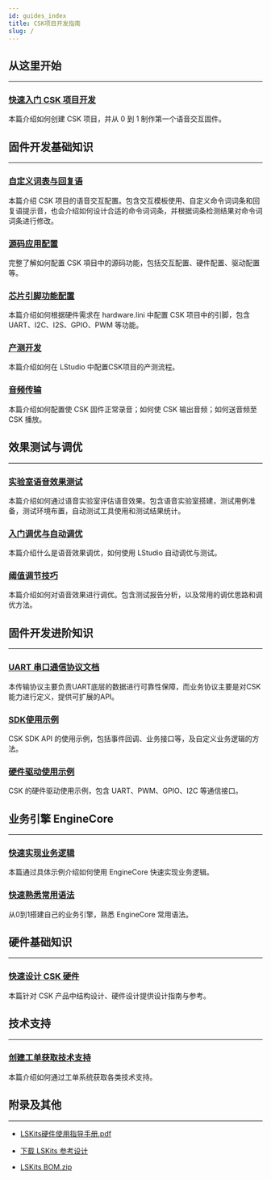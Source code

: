 ```yaml
---
id: guides_index
title: CSK项目开发指南
slug: /
---
```


## 从这里开始

--------------

### [快速入门 CSK 项目开发](/getting_start)

本篇介绍如何创建 CSK 项目，并从 0 到 1 制作第一个语音交互固件。


## 固件开发基础知识

-------

### [自定义词表与回复语](/vui)

本篇介绍 CSK 项目的语音交互配置。包含交互模板使用、自定义命令词词条和回复语提示音，也会介绍如何设计合适的命令词词条，并根据词条检测结果对命令词词条进行修改。

### [源码应用配置](/config_application)

完整了解如何配置 CSK 項目中的源码功能，包括交互配置、硬件配置、驱动配置等。

### [芯片引脚功能配置](/config_hardware)

本篇介绍如何根据硬件需求在 hardware.lini 中配置 CSK 项目中的引脚，包含 UART、I2C、I2S、GPIO、PWM 等功能。


### [产测开发](/factory_config)

本篇介绍如何在 LStudio 中配置CSK项目的产测流程。


### [音频传输](/audio_transmission)

本篇介绍如何配置使 CSK 固件正常录音；如何使 CSK 输出音频；如何送音频至 CSK 播放。




## 效果测试与调优

---------

### [实验室语音效果测试](/test)

本篇介绍如何通过语音实验室评估语音效果。包含语音实验室搭建，测试用例准备，测试环境布置，自动测试工具使用和测试结果统计。


### [入门调优与自动调优](/auto_optimize)
本篇介绍什么是语音效果调优，如何使用 LStudio 自动调优与测试。



### [阈值调节技巧](/optimize_skills)

本篇介绍如何对语音效果进行调优。包含测试报告分析，以及常用的调优思路和调优方法。




## 固件开发进阶知识

--------

### [UART 串口通信协议文档](/public_uart_protocol)

本传输协议主要负责UART底层的数据进行可靠性保障，而业务协议主要是对CSK能力进行定义，提供可扩展的API。


### [SDK使用示例](/csk_sdk_demo)

CSK SDK API 的使用示例，包括事件回调、业务接口等，及自定义业务逻辑的方法。



### [硬件驱动使用示例](/csk_driver_demo)


CSK 的硬件驱动使用示例，包含 UART、PWM、GPIO、I2C 等通信接口。





## 业务引擎 EngineCore

--------

### [快速实现业务逻辑](/guides/EngineCore/getting_started)

本篇通过具体示例介绍如何使用 EngineCore 快速实现业务逻辑。



### [快速熟悉常用语法](/guides/EngineCore/grammar)

从0到1搭建自己的业务引擎，熟悉 EngineCore 常用语法。


## 硬件基础知识

-------------------

### [快速设计 CSK 硬件](/hardware_guide)

本篇针对 CSK 产品中结构设计、硬件设计提供设计指南与参考。


## 技术支持

---------------------

### [创建工单获取技术支持](/cloud_project)

本篇介绍如何通过工单系统获取各类技术支持。



## 附录及其他

------------------------------------

- [LSKits硬件使用指导手册.pdf](https://open.listenai.com/resource/open/doc_resource%2F%E7%A1%AC%E4%BB%B6%E8%AE%BE%E8%AE%A1%E6%8C%87%E5%8D%97%2F%E5%8E%9F%E7%90%86%E5%9B%BE%26PCB%E8%AE%BE%E8%AE%A1%E5%8F%82%E8%80%83%2FLSKits%E7%A1%AC%E4%BB%B6%E4%BD%BF%E7%94%A8%E6%8C%87%E5%AF%BC%E6%89%8B%E5%86%8C.pdf)

- [下载 LSKits 参考设计](https://open.listenai.com/resource/open/doc_resource%2F%E7%A1%AC%E4%BB%B6%E8%AE%BE%E8%AE%A1%E6%8C%87%E5%8D%97%2F%E5%8E%9F%E7%90%86%E5%9B%BE%26PCB%E8%AE%BE%E8%AE%A1%E5%8F%82%E8%80%83%2FLSKits%E5%8F%82%E8%80%83%E8%AE%BE%E8%AE%A1.zip)

- [LSKits BOM.zip](https://open.listenai.com/resource/open/doc_resource%2F%E7%A1%AC%E4%BB%B6%E8%AE%BE%E8%AE%A1%E6%8C%87%E5%8D%97%2F%E5%8E%9F%E7%90%86%E5%9B%BE%26PCB%E8%AE%BE%E8%AE%A1%E5%8F%82%E8%80%83%2FLSKits%20BOM.zip)




